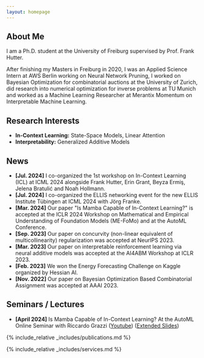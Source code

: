 ```yaml
---
layout: homepage
---
```


## About Me

I am a Ph.D. student at the University of Freiburg supervised by Prof. Frank Hutter. 

After finishing my Masters in Freiburg in 2020, I was an Applied Science Intern at AWS Berlin working on Neural Network Pruning, I worked on Bayesian Optimization for combinatorial auctions at the University of Zurich, did research into numerical optimization for inverse problems at TU Munich and worked as a Machine Learning Researcher at Merantix Momentum on Interpretable Machine Learning.

## Research Interests
- **In-Context Learning:** State-Space Models, Linear Attention
- **Interpretability:** Generalized Additive Models

## News
- **[Jul. 2024]** I co-organized the 1st workshop on In-Context Learning (ICL) at ICML 2024 alongside Frank Hutter, Erin Grant, Beyza Ermiş, Jelena Bratulić and Noah Hollmann.
- **[Jul. 2024]** I co-organized the ELLIS networking event for the new ELLIS Institute Tübingen at ICML 2024 with Jörg Franke.
- **[Mar. 2024]** Our paper "Is Mamba Capable of In-Context Learning?" is accepted at the ICLR 2024 Workshop on Mathematical and Empirical Understanding of Foundation Models (ME-FoMo) and at the AutoML Conference.
- **[Sep. 2023]** Our paper on concurvity (non-linear equivalent of multicollinearity) regularization was accepted at NeurIPS 2023.
- **[Mar. 2023]** Our paper on interpretable reinforcement learning via neural additive models was accepted at the AI4ABM Workshop at ICLR 2023.
- **[Feb. 2023]** We won the Energy Forecasting Challenge on Kaggle organized by Hessian AI.
- **[Nov. 2022]** Our paper on Bayesian Optimization Based Combinatorial Assignment was accepted at AAAI 2023.

## Seminars / Lectures
- **[April 2024]** Is Mamba Capable of In-Context Learning? At the AutoML Online Seminar with Riccardo Grazzi ([Youtube](https://www.youtube.com/watch?v=q5-RPiBP2Bs)) ([Extended Slides](https://docs.google.com/presentation/d/e/2PACX-1vSU577DacRC1VDjMmqmY_JMiATDxc3JRPSgDzrM_QDqf3ZjE64IXcXvBAmHm14TAQXbCtptFsSkokFz/pub?start=false&loop=false&delayms=3000&slide=id.p))

{% include_relative _includes/publications.md %}

{% include_relative _includes/services.md %}
